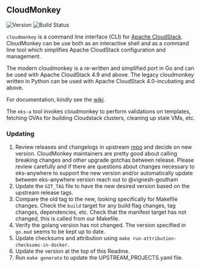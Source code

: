 ## **CloudMonkey**
![Version](https://img.shields.io/badge/version-6.2.0-blue)
![Build Status](https://camo.githubusercontent.com/e659888f1b9d9c9c3046644ef48da811f5b75b28fdff97596401ed5f39e866d5/68747470733a2f2f7472617669732d63692e636f6d2f6170616368652f636c6f7564737461636b2d636c6f75646d6f6e6b65792e7376673f6272616e63683d6d61696e)

`cloudmonkey` is a command line interface (CLI) for
[Apache CloudStack](http://cloudstack.apache.org).
CloudMonkey can be use both as an interactive shell and as a command line tool
which simplifies Apache CloudStack configuration and management.

The modern cloudmonkey is a re-written and simplified port in Go and can be used
with Apache CloudStack 4.9 and above. The legacy cloudmonkey written in Python
can be used with Apache CloudStack 4.0-incubating and above.

For documentation, kindly see the [wiki](https://github.com/apache/cloudstack-cloudmonkey/wiki).

The `eks-a` tool invokes cloudmonkey to perform validations on templates, fetching OVAs for building Cloudstack clusters, cleaning up stale VMs, etc.

### Updating

1. Review releases and changelogs in upstream [repo](https://github.com/apache/cloudstack-cloudmonkey) and decide on new version.
   CloudMonkey maintainers are pretty good about calling breaking changes and other upgrade gotchas between release.  Please
   review carefully and if there are questions about changes necessary to eks-anywhere to support the new version
   and/or automatically update between eks-anywhere version reach out to @vignesh-goutham
1. Update the `GIT_TAG` file to have the new desired version based on the upstream release tags.
1. Compare the old tag to the new, looking specifically for Makefile changes. Check the `build` target for
   any build flag changes, tag changes, dependencies, etc. Check that the manifest target has not changed, this is called
   from our Makefile.
1. Verify the golang version has not changed. The version specified in `go.mod` seems to be kept up to date.
1. Update checksums and attribution using `make run-attribution-checksums-in-docker`.
1. Update the version at the top of this Readme.
1. Run `make generate` to update the UPSTREAM_PROJECTS.yaml file.
